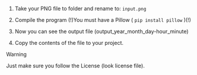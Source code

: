 
1. Take your PNG file to folder and rename to:  `input.png`
                           
2. Compile the program 
(!)You must have a Pillow ( `pip install pillow` )(!)

3. Now you can see the output file (output_year_month_day-hour_minute)
                          
4. Copy the contents of the file to your project.

> [!WARNING]
> Just make sure you follow the License (look license file).                 